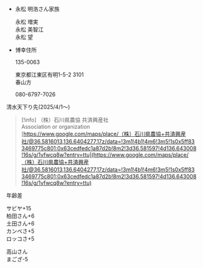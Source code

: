 - 永松 明浩さん家族
    
    永松 増実  
    永松 美智江  
    永松 望  
    
- 博幸住所
    
    135-0063
    
    東京都江東区有明1-5-2 3101  
    春山方  
    
    080-6797-7026
    

  

清水天下り先(2025/4/1～)

> [!info] （株）石川県農協 共済興産社  
> Association or organization  
> [https://www.google.com/maps/place/（株）石川県農協+共済興産社/@36.5816013,136.6404277,17z/data=!3m1!4b1!4m6!3m5!1s0x5ff833469775c801:0x63cedfedc1a87d2b!8m2!3d36.581597!4d136.643008!16s/g/1vfwcq8w?entry=ttu](https://www.google.com/maps/place/（株）石川県農協+共済興産社/@36.5816013,136.6404277,17z/data=!3m1!4b1!4m6!3m5!1s0x5ff833469775c801:0x63cedfedc1a87d2b!8m2!3d36.581597!4d136.643008!16s/g/1vfwcq8w?entry=ttu)  

  

年齢差

サビヤ+15  
柏田さん+6  
土田さん+6  
カンベさ+5  
ロッコさ+5  

高山さん  
まござ-5